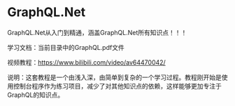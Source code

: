 # GraphQL.Net
GraphQL.Net从入门到精通，涵盖GraphQL.Net所有知识点！！！

学习文档：当前目录中的GraphQL.pdf文件

视频教程：https://www.bilibili.com/video/av64470042/

说明：这套教程是一个由浅入深，由简单到复杂的一个学习过程。教程刚开始是使用控制台程序作为练习项目，减少了对其他知识点的依赖，这样能够更加专注于GraphQL的知识点。

